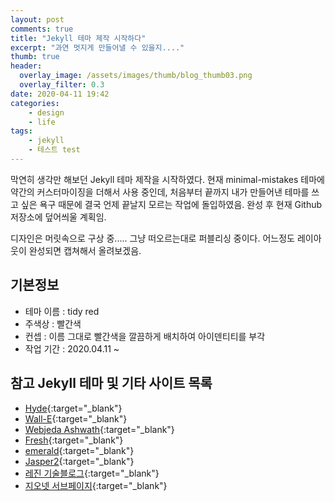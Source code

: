 ```yaml
---
layout: post
comments: true
title: "Jekyll 테마 제작 시작하다"
excerpt: "과연 멋지게 만들어낼 수 있을지...."
thumb: true
header:
  overlay_image: /assets/images/thumb/blog_thumb03.png
  overlay_filter: 0.3
date: 2020-04-11 19:42
categories:
    - design
    - life
tags:
    - jekyll
    - 테스트 test
---
```

막연히 생각만 해보던 Jekyll 테마 제작을 시작하였다. 현재 minimal-mistakes 테마에 약간의 커스터마이징을 더해서 사용 중인데, 처음부터 끝까지 내가 만들어낸 테마를 쓰고 싶은 욕구 때문에 결국 언제 끝날지 모르는 작업에 돌입하였음. 완성 후 현재 Github 저장소에 덮어씌울 계획임.

디자인은 머릿속으로 구상 중..... 그냥 떠오르는대로 퍼블리싱 중이다. 어느정도 레이아웃이 완성되면 캡쳐해서 올려보겠음.

## 기본정보

* 테마 이름 : tidy red
* 주색상 : 빨간색
* 컨셉 : 이름 그대로 빨간색을 깔끔하게 배치하여 아이덴티티를 부각
* 작업 기간 : 2020.04.11 ~ 

## 참고 Jekyll 테마 및 기타 사이트 목록

* [Hyde](https://hyde.getpoole.com/){:target="_blank"}
* [Wall-E](https://wall-e-jekyll.github.io/){:target="_blank"}
* [Webjeda Ashwath](https://webjeda.com/ashwath/){:target="_blank"}
* [Fresh](http://artemsheludko.com/fresh/){:target="_blank"}
* [emerald](https://www.jacoporabolini.com/emerald/){:target="_blank"}
* [Jasper2](https://jekyller.github.io/jasper2/){:target="_blank"}
* [레진 기술블로그](https://tech.lezhin.com/){:target="_blank"}
* [지오넷 서브페이지](http://acego.net/kr/html/service/0102.html?idx=48){:target="_blank"}